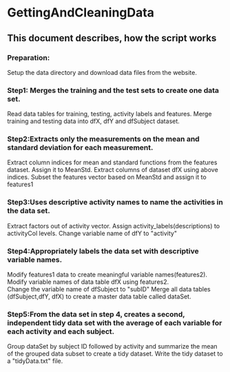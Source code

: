 # GettingAndCleaningData
## This document describes, how the script works

### Preparation:
  Setup the data directory and download data files from the website.
  
### Step1: Merges the training and the test sets to create one data set.
  Read data tables for training, testing, activity labels and features.
  Merge training and testing data into dfX, dfY and dfSubject dataset.
  
### Step2:Extracts only the measurements on the mean and standard deviation for each measurement.
  Extract column indices for mean and standard functions from the features dataset. Assign it to MeanStd.
  Extract columns of dataset dfX using above indices.
  Subset the features vector based on MeanStd and assign it to features1
  
### Step3:Uses descriptive activity names to name the activities in the data set.
  Extract factors out of activity vector.
  Assign activity_labels(descriptions) to activityCol levels.
  Change variable name of dfY to "activity"
  
### Step4:Appropriately labels the data set with descriptive variable names.
  Modify features1 data to create meaningful variable names(features2).
  Modify variable names of data table dfX using features2.  
  Change the variable name of dfSubject to "subID"
  Merge all data tables (dfSubject,dfY, dfX) to create a master data table called dataSet.
  
### Step5:From the data set in step 4, creates a second, independent tidy data set with the average of each variable for each activity and each subject.
  Group dataSet by subject ID followed by activity and summarize the mean of the grouped data subset to create a tidy dataset.
  Write the tidy dataset to a "tidyData.txt" file. 
  
